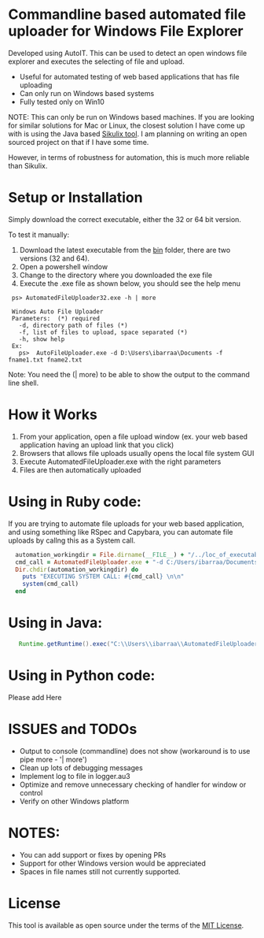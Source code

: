 
# Commandline based automated file uploader for Windows File Explorer
Developed using AutoIT. This can be used to detect an open windows file explorer and executes the selecting of file and upload.
* Useful for automated testing of web based applications that has file uploading
* Can only run on Windows based systems
* Fully tested only on Win10


NOTE: This can only be run on Windows based machines. If you are looking for similar solutions for Mac or Linux, the closest solution I have come up with is using the Java based [Sikulix tool](http://sikulix.com/). I am planning on writing an open sourced project on that if I have some time.

However, in terms of robustness for automation, this is much more reliable than Sikulix.

# Setup or Installation
Simply download the correct executable, either the 32 or 64 bit version.

To test it manually:
1) Download the latest executable from the [bin](https://github.com/ibaralf/automated_file_uploader/tree/master/bin) folder, there are two versions (32 and 64).
2) Open a powershell window
3) Change to the directory where you downloaded the exe file
4) Execute the .exe file as shown below, you should see the help menu
  ```
   ps> AutomatedFileUploader32.exe -h | more
   
   Windows Auto File Uploader
   Parameters:  (*) required
     -d, directory path of files (*)
     -f, list of files to upload, space separated (*)
     -h, show help
   Ex:
     ps>  AutoFileUploader.exe -d D:\Users\ibarraa\Documents -f fname1.txt fname2.txt
  ```
Note: You need the (| more) to be able to show the output to the command line shell.

# How it Works
1) From your application, open a file upload window (ex. your web based application having an upload link that you click)
2) Browsers that allows file uploads usually opens the local file system GUI
3) Execute AutomatedFileUploader.exe with the right parameters
4) Files are then automatically uploaded

# Using in Ruby code:
If you are trying to automate file uploads for your web based application, and using something like RSpec and Capybara, you can automate file uploads by callng this as a System call.
```ruby
  automation_workingdir = File.dirname(__FILE__) + "/../loc_of_executable"
  cmd_call = AutomatedFileUploader.exe + "-d C:/Users/ibarraa/Documents/samples " + "-f file1.txt file2.jpg"
  Dir.chdir(automation_workingdir) do
    puts "EXECUTING SYSTEM CALL: #{cmd_call} \n\n"
    system(cmd_call)
  end
  ```
# Using in Java:
```java
   Runtime.getRuntime().exec("C:\\Users\\ibarraa\\AutomatedFileUploader.exe");
```
# Using in Python code:
Please add Here

# ISSUES and TODOs
* Output to console (commandline) does not show (workaround is to use pipe more - '| more')
* Clean up lots of debugging messages
* Implement log to file in logger.au3
* Optimize and remove unnecessary checking of handler for window or control
* Verify on other Windows platform


# NOTES:
* You can add support or fixes by opening PRs
* Support for other Windows version would be appreciated
* Spaces in file names still not currently supported.

# License
This tool is available as open source under the terms of the [MIT License](https://opensource.org/licenses/MIT). 
